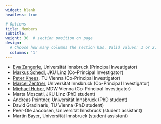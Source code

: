 ```yaml
---
widget: blank
headless: true

# Options
title: Members
subtitle:
weight: 30  # section position on page
design:
  # Choose how many columns the section has. Valid values: 1 or 2.
  columns: '1'
---
```

* [Eva Zangerle](http://evazangerle.at), Universität Innsbruck (Principal Investigator)
* [Markus Schedl](http://www.mschedl.eu/), JKU Linz (Co-Principal Investigator)
* [Peter Knees](https://www.ifs.tuwien.ac.at/~knees/), TU Vienna (Co-Principal Investigator)
* [Marcel Zentner](https://www.uibk.ac.at/psychologie/fachbereiche/pdd/personality_assessment/mitarbeitende/zentner/), Universität Innsbruck (Co-Principal Investigator)
* [Michael Huber](https://www.mdw.ac.at/ims/team/michael-huber/), MDW Vienna (Co-Principal Investigator)
* Marta Moscati, JKU Linz (PhD student)
* Andreas Peintner, Universität Innsbruck (PhD student)
* David Gradinariu, TU Vienna (PhD student)
* Peer-Ole Jacobsen, Universität Innsbruck (student assistant)
* Martin Bayer, Universität Innsbruck (student assistant)
